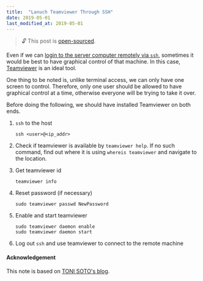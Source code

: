 ```yaml
---
title:  "Lanuch Teamviewer Through SSH"
date: 2019-05-01
last_modified_at: 2019-05-01
---
```


> :unlock: This post is [open-sourced](https://github.com/hnqiu/open-sourced-posts/blob/master/2019-04-30-teamviewer-via-ssh.md).

Even if we can [login to the server computer remotely via `ssh`](https://hnqiu.github.io/2019/04/30/using-ssh.html), sometimes it would be best to have graphical control of that machine. In this case, [Teamviewer](https://www.teamviewer.com/) is an ideal tool. 

One thing to be noted is, unlike terminal access, we can only have one screen to control. Therefore, only one user should be allowed to have graphical control at a time, otherwise everyone will be trying to take it over.

Before doing the following, we should have installed Teamviewer on both ends.  

1. `ssh` to the host
    ```
    ssh <user>@<ip_addr>
    ```

2. Check if teamviewer is available by `teamviewer help`. If no such command, find out where it is using `whereis teamviewer` and navigate to the location.

3. Get teamviewer id
    ```
    teamviewer info
    ```

4. Reset password (if necessary)
    ```
    sudo teamviewer passwd NewPassword
    ```

5. Enable and start teamviewer
    ```
    sudo teamviewer daemon enable
    sudo teamviewer daemon start
    ```

6. Log out `ssh` and use teamviewer to connect to the remote machine


#### Acknowledgement
This note is based on [TONI SOTO's blog](http://www.tonisoto.com/2013/07/launching-teamviewer-remotely-throught-ssh/).

